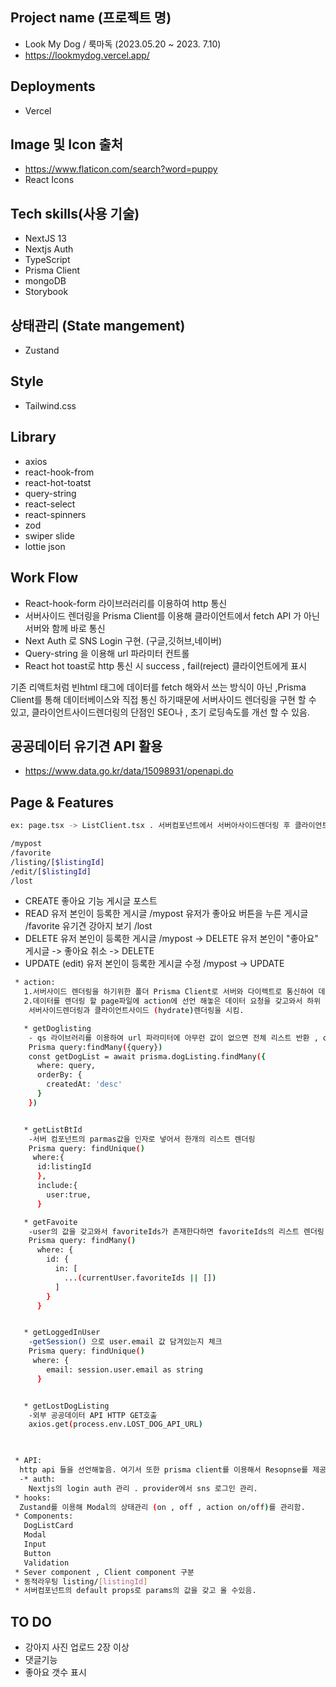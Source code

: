 ##   Project name (프로젝트 명)
  * Look My Dog / 룩마독 (2023.05.20 ~ 2023. 7.10)
  * https://lookmydog.vercel.app/

## Deployments
 * Vercel

## Image 및 Icon 출처
* https://www.flaticon.com/search?word=puppy
* React Icons

## Tech skills(사용 기술)
* NextJS 13
* Nextjs Auth
* TypeScript
* Prisma Client
* mongoDB
* Storybook
  
## 상태관리 (State mangement) 
* Zustand

## Style 
* Tailwind.css


## Library
* axios
* react-hook-from
* react-hot-toatst
* query-string
* react-select
* react-spinners
* zod
* swiper slide
* lottie json

## Work Flow
* React-hook-form 라이브러러리를 이용하여 http 통신
* 서버사이드 렌더링을 Prisma Client를 이용해  클라이언트에서 fetch API 가 아닌 서버와 함께 바로 통신
* Next Auth 로 SNS Login 구현. (구글,깃허브,네이버)
* Query-string 을 이용해 url 파라미터 컨트롤
* React hot toast로 http 통신 시 success , fail(reject) 클라이언트에게 표시

기존 리액트처럼 빈html 태그에 데이터를 fetch 해와서 쓰는 방식이 아닌 ,Prisma Client를 통해 데이터베이스와 직접 통신 하기때문에 서버사이드 렌더링을 구현 할 수 있고,
클라이언트사이드렌더링의 단점인 SEO나 , 초기 로딩속도를 개선 할 수 있음.

## 공공데이터 유기견 API 활용
 * https://www.data.go.kr/data/15098931/openapi.do

## Page & Features
  ```sh
 ex: page.tsx -> ListClient.tsx . 서버컴포넌트에서 서버아사이드렌더링 후 클라이언트 컴포넌트로 데이터 props로 전달

  /mypost
  /favorite
  /listing/[$listingId]
  /edit/[$listingId]
  /lost
  ```
  * CREATE
    좋아요 기능
    게시글 포스트
  * READ
    유저 본인이 등록한 게시글 /mypost
    유저가 좋아요 버튼을 누른 게시글 /favorite
    유기견 강아지 보기 /lost
  * DELETE
    유저 본인이 등록한 게시글 /mypost -> DELETE
    유저 본인이 "좋아요" 게시글 -> 좋아요 취소 -> DELETE
  * UPDATE (edit)
    유저 본인이 등록한 게시글 수정 /mypost -> UPDATE

```sh 
 * action:
   1.서버사이드 렌더링을 하기위한 폴더 Prisma Client로 서버와 다이렉트로 통신하여 데이터를 갖고옴 
   2.데이터를 렌더링 할 page파일에 action에 선언 해놓은 데이터 요청을 갖고와서 하위 컴포넌트(클라이언트 컴포넌트)로 전달
    서버사이드렌더링과 클라이언트사이드 (hydrate)렌더링을 시킴.

   * getDoglisting
    - qs 라이브러리를 이용하여 url 파라미터에 아무런 값이 없으면 전체 리스트 반환 , query에 파라미터가 담겨있다면 값이 일치한 리스트 렌더링
    Prisma query:findMany({query})
    const getDogList = await prisma.dogListing.findMany({
      where: query,
      orderBy: {
        createdAt: 'desc'
      }
    })


   * getListBtId
    -서버 컴포넌트의 parmas값을 인자로 넣어서 한개의 리스트 렌더링
    Prisma query: findUnique()
     where:{
      id:listingId
      },
      include:{
        user:true,
      }

   * getFavoite
    -user의 값을 갖고와서 favoriteIds가 존재한다하면 favoriteIds의 리스트 렌더링
    Prisma query: findMany()
      where: {
        id: {
          in: [
            ...(currentUser.favoriteIds || [])
          ]
        }
      }


   * getLoggedInUser
    -getSession() 으로 user.email 값 담겨있는지 체크
    Prisma query: findUnique()
     where: {
        email: session.user.email as string
      }


   * getLostDogListing
    -외부 공공데이터 API HTTP GET호출
    axios.get(process.env.LOST_DOG_API_URL)
   


 * API:
  http api 들을 선언해놓음. 여기서 또한 prisma client를 이용해서 Resopnse를 제공해줌.
  -* auth:
    Nextjs의 login auth 관리 . provider에서 sns 로그인 관리.
 * hooks:
  Zustand를 이용해 Modal의 상태관리 (on , off , action on/off)를 관리함.
 * Components:
   DogListCard
   Modal
   Input
   Button
   Validation
 * Sever component , Client component 구분   
 * 동적라우팅 listing/[listingId]
 * 서버컴포넌트의 default props로 params의 값을 갖고 올 수있음.
```


## TO DO
 * 강아지 사진 업로드 2장 이상
 * 댓글기능
 * 좋아요 갯수 표시



